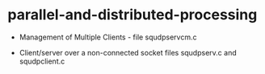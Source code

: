 # parallel-and-distributed-processing

* Management of Multiple Clients - file squdpservcm.c

* Client/server over a non-connected socket files squdpserv.c and squdpclient.c
